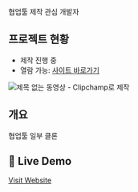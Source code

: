 협업툴 제작 관심 개발자

## 프로젝트 현황
- 제작 진행 중
- 열람 가능: [사이트 바로가기](https://gogoleelee88.github.io/resume88/)
  
![제목 없는 동영상 - Clipchamp로 제작](./demo.gif)
## 개요
협업툴 일부 클론 


## 🔗 Live Demo
[Visit Website](https://gogoleelee88.github.io/resume88/)

